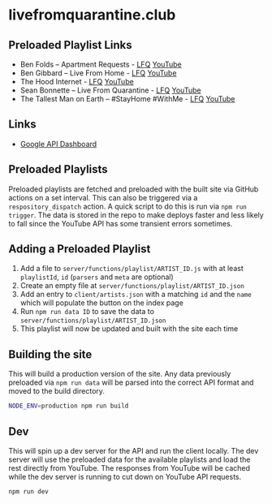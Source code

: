 # livefromquarantine.club

## Preloaded Playlist Links

- Ben Folds – Apartment Requests - [LFQ](https://livefromquarantine.club/benfolds) [YouTube](https://www.youtube.com/playlist?list=PLG507gy2-Kp8Vj66jnxn1AA0XFr1L_QXy)
- Ben Gibbard – Live From Home - [LFQ](https://livefromquarantine.club/bengibbard) [YouTube](https://www.youtube.com/playlist?list=PLVuKHi9v2Rn6WytY_26KfgO2F2yp4Gqgv)
- The Hood Internet - [LFQ](https://livefromquarantine.club/hoodinternet) [YouTube](https://www.youtube.com/playlist?list=PLqrkwSi3LHneR8zHLgCnuFLCE76Qwm2iE)
- Sean Bonnette – Live From Quarantine - [LFQ](https://livefromquarantine.club/seanbonnette) [YouTube](https://www.youtube.com/playlist?list=PLRSI_QNxGZ2lZP141po9tLGpLqM6ciuP1)
- The Tallest Man on Earth – #StayHome #WithMe - [LFQ](https://livefromquarantine.club/tmoe) [YouTube](https://www.youtube.com/playlist?list=PLsqIAvvqdduhw1f7RVxdcCmaCm5Zy7Osc)

## Links

- [Google API Dashboard](https://console.developers.google.com/apis/credentials?project=livefromquarantine)

## Preloaded Playlists

Preloaded playlists are fetched and preloaded with the built site via GitHub actions on a set interval. This can also be triggered via a `respository_dispatch` action. A quick script to do this is run via `npm run trigger`. The data is stored in the repo to make deploys faster and less likely to fall since the YouTube API has some transient errors sometimes.

## Adding a Preloaded Playlist

1. Add a file to `server/functions/playlist/ARTIST_ID.js` with at least `playlistId`, `id` (`parsers` and `meta` are optional)
1. Create an empty file at `server/functions/playlist/ARTIST_ID.json`
1. Add an entry to `client/artists.json` with a matching `id` and the `name` which will populate the button on the index page
1. Run `npm run data ID` to save the data to `server/functions/playlist/ARTIST_ID.json`
1. This playlist will now be updated and built with the site each time

## Building the site

This will build a production version of the site. Any data previously preloaded via `npm run data` will be parsed into the correct API format and moved to the build directory.

```sh
NODE_ENV=production npm run build
```

## Dev

This will spin up a dev server for the API and run the client locally. The dev server will use the preloaded data for the available playlists and load the rest directly from YouTube. The responses from YouTube will be cached while the dev server is running to cut down on YouTube API requests.

```sh
npm run dev
```
